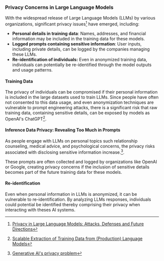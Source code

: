 ### Privacy Concerns in Large Language Models
With the widespread release of Large Language Models (LLMs) by various  organizations,
significant privacy issues[^PRIVACY_LLM] have emerged, including:

- **Personal details in training data**: Names, addresses, and financial information may
  be included in the training data for these models. 
- **Logged prompts containing sensitive information**: User inputs, including private 
  details, can be logged by the companies managing these LLMs. 
- **Re-identification of individuals:** Even in anonymized training data, individuals can potentially be
  re-identified through the model outputs and usage patterns.


#### Training Data 
The privacy of individuals can be compromised if their personal 
information is included in the large datasets used to train LLMs. Since people have often not 
consented to this data usage, and even anonymization techniques are vulnerable to prompt 
engineering attacks, there is a significant risk that raw training data, containing sensitive 
details, can be exposed by models as OpenAI's ChatGPT[^SCALEABLE].  

#### Inference Data Privacy: Revealing Too Much in Prompts
As people engage with LLMs on personal topics such relationship counseling, medical advice, 
and psychological concerns, the privacy risks associated with disclosing sensitive information
increase.[^GEN_AI_PRIVACY].

These prompts are often collected and logged by organizations like OpenAI or Google, creating 
privacy concerns if the inclusion of sensitive details becomes part of the future training data for 
these models.

#### Re-identification
Even when personal information in LLMs is anonymized, it can be vulnerable to re-identification. By 
analyzing LLMs responses, individuals could potential be identified thereby comprising their privacy
when interacting with theses AI systems. 

[^PRIVACY_LLM]: [Privacy in Large Language Models: Attacks, Defenses and Future Directions](https://arxiv.org/abs/2310.10383)
[^SCALEABLE]: [Scalable Extraction of Training Data from (Production) Language Models](https://arxiv.org/abs/2311.17035)
[^GEN_AI_PRIVACY]: [Generative AI's privacy problem](https://www.axios.com/2024/03/14/generative-ai-privacy-problem-chatgpt-openai)
